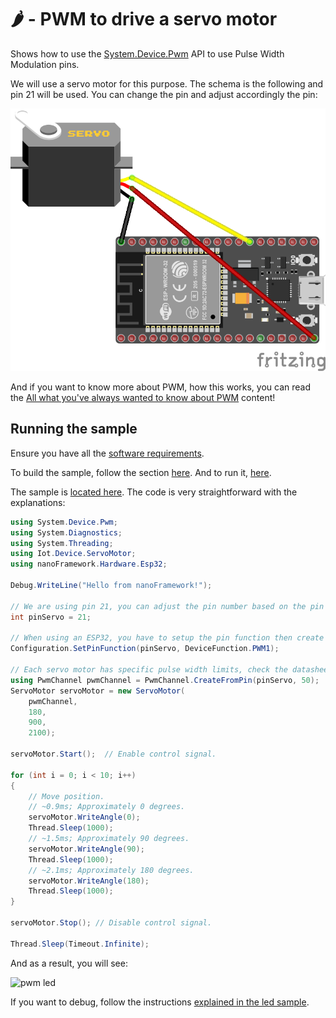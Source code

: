 # 🌶️ - PWM to drive a servo motor

Shows how to use the [System.Device.Pwm](https://docs.nanoframework.net/api/System.Device.Pwm.html) API to use Pulse Width Modulation pins.

We will use a servo motor for this purpose. The schema is the following and pin 21 will be used. You can change the pin and adjust accordingly the pin:

![schema servo](https://github.com/nanoframework/nanoFramework.IoT.Device/raw/develop/devices/ServoMotor/ServoMotor.png)

And if you want to know more about PWM, how this works, you can read the [All what you've always wanted to know about PWM](https://docs.nanoframework.net/content/getting-started-guides/pwm-explained.html) content!

## Running the sample

Ensure you have all the [software requirements](../README.md#software-requirements).

To build the sample, follow the section [here](../README.md#build-the-sample). And to run it, [here](../README.md#run-the-sample).

The sample is [located here](./Program.cs). The code is very straightforward with the explanations:

```csharp
using System.Device.Pwm;
using System.Diagnostics;
using System.Threading;
using Iot.Device.ServoMotor;
using nanoFramework.Hardware.Esp32;

Debug.WriteLine("Hello from nanoFramework!");

// We are using pin 21, you can adjust the pin number based on the pin you are using
int pinServo = 21;

// When using an ESP32, you have to setup the pin function then create the PWM channel
Configuration.SetPinFunction(pinServo, DeviceFunction.PWM1);

// Each servo motor has specific pulse width limits, check the datasheet of the servo motor for the values
using PwmChannel pwmChannel = PwmChannel.CreateFromPin(pinServo, 50);
ServoMotor servoMotor = new ServoMotor(
    pwmChannel,
    180,
    900,
    2100);

servoMotor.Start();  // Enable control signal.

for (int i = 0; i < 10; i++)
{
    // Move position.
    // ~0.9ms; Approximately 0 degrees.
    servoMotor.WriteAngle(0);
    Thread.Sleep(1000);
    // ~1.5ms; Approximately 90 degrees.
    servoMotor.WriteAngle(90);
    Thread.Sleep(1000);
    // ~2.1ms; Approximately 180 degrees.
    servoMotor.WriteAngle(180);
    Thread.Sleep(1000);
}

servoMotor.Stop(); // Disable control signal.

Thread.Sleep(Timeout.Infinite);
```

And as a result, you will see:

![pwm led](../Docs/servo.gif)

If you want to debug, follow the instructions [explained in the led sample](../BlinkLed//README.md#debugging).
